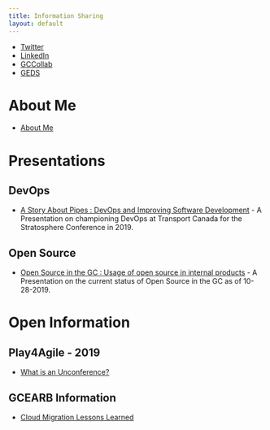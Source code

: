 ```yaml
---
title: Information Sharing
layout: default
---
```


* [Twitter](http://twitter.com/@ShadeWyrm)
* [LinkedIn](https://www.linkedin.com/in/vivian-nobrega-782481160/)
* [GCCollab](https://gccollab.ca/profile/Vivian.Nobrega)
* [GEDS](https://gcdirectory-gcannuaire.ssc-spc.gc.ca/en/GCD/?pgid=015&dn=cn%3DNobrega%5C%2C+Vivian%2Cou%3DESP-PSI%2Cou%3DCTO-DPT%2Cou%3DOCIO-BDPI%2Cou%3DTBS-SCT%2Co%3Dgc%2Cc%3Dca)

# About Me

* [About Me](about-me.html)

# Presentations

## DevOps

* [A Story About Pipes : DevOps and Improving Software Development](presentations/a-story-about-pipes.html) - A Presentation on championing DevOps at Transport Canada for the Stratosphere Conference in 2019.

## Open Source

* [Open Source in the GC : Usage of open source in internal products](presentations/open-source-in-the-gc.html) - A Presentation on the current status of Open Source in the GC as of 10-28-2019.

# Open Information

## Play4Agile - 2019

* [What is an Unconference?](blogs/play4agile-unconference.html)

## GCEARB Information

* [Cloud Migration Lessons Learned](blogs/gc-wlm-lessonslearned.html)
